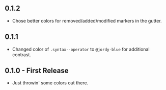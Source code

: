 ## 0.1.2
- Chose better colors for removed/added/modified markers in the gutter.

## 0.1.1
- Changed color of `.syntax--operator` to `@jordy-blue` for additional contrast.

## 0.1.0 - First Release
- Just throwin' some colors out there.
